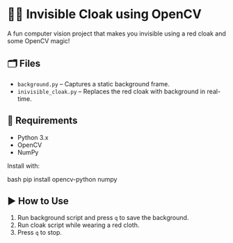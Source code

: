 # 🧙‍♂️ Invisible Cloak using OpenCV

A fun computer vision project that makes you invisible using a red cloak and some OpenCV magic!

## 🗂️ Files

- `background.py` – Captures a static background frame.
- `inivisible_cloak.py` – Replaces the red cloak with background in real-time.

## 🔧 Requirements

- Python 3.x  
- OpenCV  
- NumPy  

Install with:

bash
pip install opencv-python numpy

## ▶️ How to Use

1. Run background script and press `q` to save the background.
2. Run cloak script while wearing a red cloth.
3. Press `q` to stop.
